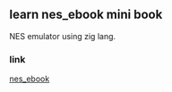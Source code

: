 ## learn nes_ebook mini book

NES emulator using zig lang. 
### link
[nes_ebook](https://github.com/bugzmanov/nes_ebook)